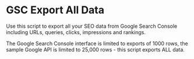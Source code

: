 # GSC Export All Data

Use this script to export all your SEO data from Google Search Console including URLs, queries, clicks, impressions and rankings.

The Google Search Console interface is limited to exports of 1000 rows, the sample Google API is limited to 25,000 rows - this script exports ALL data.
